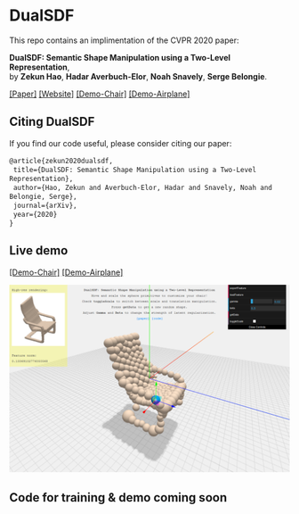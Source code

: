 # DualSDF

This repo contains an implimentation of the CVPR 2020 paper:  

**DualSDF: Semantic Shape Manipulation using a Two-Level Representation**,  
by **Zekun Hao**, **Hadar Averbuch-Elor**, **Noah Snavely**, **Serge Belongie**.  

[[Paper]](https://arxiv.org/pdf/2004.02869.pdf) 
[[Website]](http://www.cs.cornell.edu/~hadarelor/dualsdf/) [[Demo-Chair]](http://35.202.137.6:8080/) [[Demo-Airplane]](http://35.202.137.6:8081/)

## Citing DualSDF

If you find our code useful, please consider citing our paper:

```
@article{zekun2020dualsdf,
 title={DualSDF: Semantic Shape Manipulation using a Two-Level Representation},
 author={Hao, Zekun and Averbuch-Elor, Hadar and Snavely, Noah and Belongie, Serge},
 journal={arXiv},
 year={2020}
}
```

## Live demo
[[Demo-Chair]](http://35.202.137.6:8080/) [[Demo-Airplane]](http://35.202.137.6:8081/)

<p float="left">
    <img src="dualsdf_demo_snap.png"/>
</p>

## Code for training & demo coming soon
